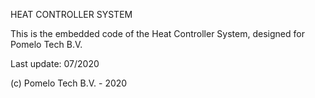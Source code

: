 HEAT CONTROLLER SYSTEM

This is the embedded code of the Heat Controller System, designed for Pomelo Tech B.V.

Last update: 07/2020

(c) Pomelo Tech B.V. - 2020
